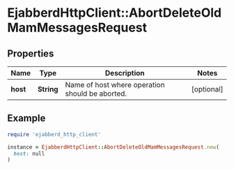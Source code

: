 # EjabberdHttpClient::AbortDeleteOldMamMessagesRequest

## Properties

| Name | Type | Description | Notes |
| ---- | ---- | ----------- | ----- |
| **host** | **String** | Name of host where operation should be aborted. | [optional] |

## Example

```ruby
require 'ejabberd_http_client'

instance = EjabberdHttpClient::AbortDeleteOldMamMessagesRequest.new(
  host: null
)
```

